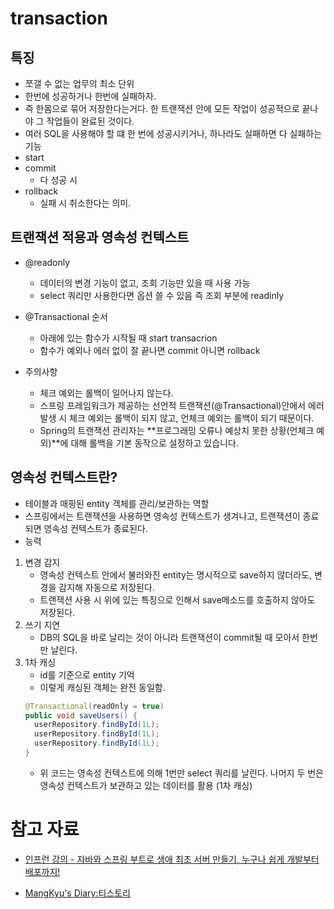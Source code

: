 # transaction

## 특징
- 쪼갤 수 없는 업무의 최소 단위
- 한번에 성공하거나 한번에 실패하자.
- 즉 한몸으로 묶어 저장한다는거다. 한 트랜잭션 안에 모든 작업이 성공적으로 끝나야 그 작업들이 완료된 것이다.
- 여러 SQL을 사용해야 할 떄 한 번에 성공시키거나, 하나라도 실패하면 다 실패하는 기능
- start
- commit 
	- 다 성공 시
- rollback 
	- 실패 시 취소한다는 의미.	

## 트랜잭션 적용과 영속성 컨텍스트
- @readonly
    - 데이터의 변경 기능이 없고, 조회 기능만 있을 때 사용 가능 
    - select 쿼리만 사용한다면  옵션 쓸 수 있음 즉 조회 부분에 readinly

- @Transactional 순서
    - 아래에 있는 함수가 시작될 때 start transacrion
    - 함수가 예외나 에러 없이 잘 끝나면 commit 아니면 rollback

-  주의사항
    - 체크 예외는 롤백이 일어나지 않는다.
    - 스프링 프레임워크가 제공하는 선언적 트랜잭션(@Transactional)안에서 에러 발생 시 체크 예외는 롤백이 되지 않고, 언체크 예외는 롤백이 되기 때문이다.
    - Spring의 트랜잭션 관리자는 **프로그래밍 오류나 예상치 못한 상황(언체크 예외)**에 대해 롤백을 기본 동작으로 설정하고 있습니다.

## 영속성 컨텍스트란?
- 테이블과 매핑된 entity 객체를 관리/보관하는 역할
- 스프링에서는 트랜잭션을 사용하면 영속성 컨텍스트가 생겨나고, 트랜잭션이 종료되면 영속성 컨텍스트가 종료된다.
- 능력
1. 변경 감지
    - 영속성 컨텍스트 안에서 불러와진 entity는 명시적으로 save하지 않더라도, 변경을 감지해 자동으로 저장된다.
    - 트랜잭션 사용 시 위에 있는 특징으로 인해서 save메소드를 호출하지 않아도 저장된다.
2. 쓰기 지연
    - DB의 SQL을 바로 날리는 것이 아니라 트랜잭션이 commit될 때 모아서 한번만 날린다.
3. 1차 캐싱
    - id를 기준으로 entity 기억
    - 이렇게 캐싱된 객체는 완전 동일함.
    ~~~ java
    @Transactional(readOnly = true)
    public void saveUsers() {
      userRepository.findById(1L);
      userRepository.findById(1L);
      userRepository.findById(1L);
    } 
    ~~~
    - 위 코드는 영속성 컨텍스트에 의해 1번만 select 쿼리를 날린다.
    나머지 두 번은 영속성 컨텍스트가 보관하고 있는 데이터를 활용 (1차 캐싱)
# 참고 자료 
- [인프런 강의 - 자바와 스프링 부트로 생애 최초 서버 만들기, 누구나 쉽게 개발부터 배포까지!](https://www.inflearn.com/course/%EC%9E%90%EB%B0%94-%EC%8A%A4%ED%94%84%EB%A7%81%EB%B6%80%ED%8A%B8-%EC%84%9C%EB%B2%84%EA%B0%9C%EB%B0%9C-%EC%98%AC%EC%9D%B8%EC%9B%90/dashboard)

- [MangKyu's Diary:티스토리](https://mangkyu.tistory.com/152)
